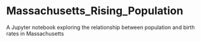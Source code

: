 # Massachusetts_Rising_Population
A Jupyter notebook exploring the relationship between population and birth rates in Massachusetts
